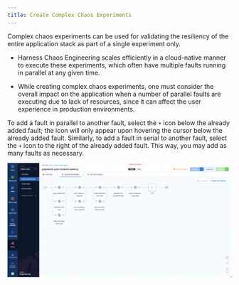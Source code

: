 ```yaml
---
title: Create Complex Chaos Experiments
---
```


Complex chaos experiments can be used for validating the resiliency of the entire application stack as part of a single experiment only.

- Harness Chaos Engineering scales efficiently in a cloud-native manner to execute these experiments, which often have multiple faults running in parallel at any given time.

- While creating complex chaos experiments, one must consider the overall impact on the application when a number of parallel faults are executing due to lack of resources, since it can affect the user experience in production environments.

To add a fault in parallel to another fault, select the `+` icon below the already added fault; the icon will only appear upon hovering the cursor below the already added fault. Similarly, to add a fault in serial to another fault, select the `+` icon to the right of the already added fault. This way, you may add as many faults as necessary.

![Complex Faults Experiment](./static/complex-faults-experiment.png)